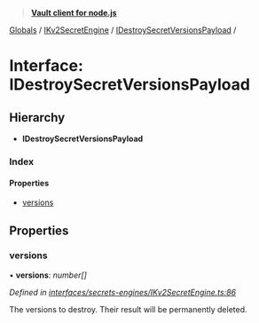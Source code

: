 > **[Vault client for node.js](../README.md)**

[Globals](../globals.md) / [IKv2SecretEngine](../modules/ikv2secretengine.md) / [IDestroySecretVersionsPayload](ikv2secretengine.idestroysecretversionspayload.md) /

# Interface: IDestroySecretVersionsPayload

## Hierarchy

* **IDestroySecretVersionsPayload**

### Index

#### Properties

* [versions](ikv2secretengine.idestroysecretversionspayload.md#versions)

## Properties

###  versions

• **versions**: *number[]*

*Defined in [interfaces/secrets-engines/IKv2SecretEngine.ts:86](https://github.com/theogravity/vault-tacular/blob/7a596ac/src/interfaces/secrets-engines/IKv2SecretEngine.ts#L86)*

The versions to destroy. Their result will be permanently deleted.